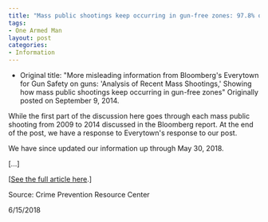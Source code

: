 ```yaml
---
title: "Mass public shootings keep occurring in gun-free zones: 97.8% of attacks since 1950"
tags:
- One Armed Man
layout: post
categories:
- Information
---
```


- Original title: "More misleading information from Bloomberg's Everytown for Gun Safety on guns: 'Analysis of Recent Mass Shootings,' Showing how mass public shootings keep occurring in gun-free zones" Originally posted on September 9, 2014.

While the first part of the discussion here goes through each mass public shooting from 2009 to 2014 discussed in the Bloomberg report. At the end of the post, we have a response to Everytown's response to our post.

We have since updated our information up through May 30, 2018.

\[...\]

\[[See the full article here](https://crimeresearch.org/2018/06/more-misleading-information-from-bloombergs-everytown-for-gun-safety-on-guns-analysis-of-recent-mass-shootings/).\]

Source: Crime Prevention Resource Center

6/15/2018